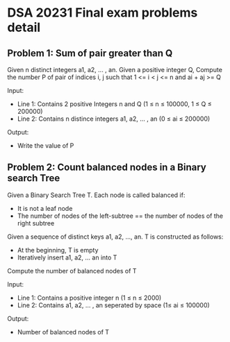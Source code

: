 # DSA 20231 Final exam problems detail

## Problem 1: Sum of pair greater than Q

Given n distinct integers a1, a2, ... , an. Given a positive integer Q, Compute the number P of pair of indices i, j such that 1 <= i < j <= n and ai + aj >= Q

Input:

- Line 1: Contains 2 positive Integers n and Q (1 ≤ n ≤ 100000, 1 ≤ Q ≤ 200000)
- Line 2: Contains n distince integers a1, a2, … , an (0 ≤ ai ≤ 200000)

Output:

- Write the value of P

## Problem 2: Count balanced nodes in a Binary search Tree

Given a Binary Search Tree T. Each node is called balanced if:

- It is not a leaf node
- The number of nodes of the left-subtree == the number of nodes of the right subtree

Given a sequence of distinct keys a1, a2, …, an. T is constructed as follows:

- At the beginning, T is empty
- Iteratively insert a1, a2, … an into T

Compute the number of balanced nodes of T

Input:

- Line 1: Contains a positive integer n (1 ≤ n ≤ 2000)
- Line 2: Contains a1, a2, … , an seperated by space (1≤ ai ≤ 100000)

Output:

- Number of balanced nodes of T